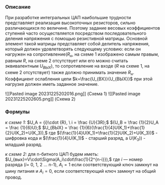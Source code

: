 ### Описание
При разработке интегральных ЦАП наибольшие трудности представляет реализация высокоточных резисторов, сильно различающихся по величине. Поэтому задание весовых коэффициентов ступеней часто осуществляется посредством последовательного деления напряжения с помощью резистивной матрицы. Основной элемент такой матрицы представляет собой делитель напряжения, который должен удовлетворять следующему условию: если он нагружен на сопротивление($R_н$, на схеме 1 изображено самым правым, равным $R$, на схеме 2 отсутствует или его можно считать эквивалентным $U_{ВЫХ}$), то сопротивление на входе ($R$ на схеме 1,  на схеме 2 отсутствует) также должно принимать значение $R_н$. Коэффициент ослабления цепи $k=\frac{U_{ВХ}}{U_{ВЫХ}}$ при этой нагрузке должен иметь заданное значение. 

![[Pasted image 20231225202016.png]]
(Схема 1)
![[Pasted image 20231225202605.png]]
(Схема 2)
### Формулы

*к схеме 1:* $U_A = {i}\cdot {R}, \ i = \frac {U}{3R};$
${U_B = \frac {1}{2}U_A = \frac {1}{6}U};$
$U_{ВЫХ} = \frac {1}{6}(\frac{1}{4}U(K_1)+\frac{1}{2}U(K_2)+U(K_3)),$
где $(\frac{1}{4}U(K_1)+\frac{1}{2}U(K_2)+U(K_3))$ - шифровка кода и $(\frac{1}{4}U(K_1)$ - старший разряд, а  $U(K_3))$ - младший разряд. 

*к схеме 2:*  для n-битного ЦАП будем иметь: $U_{вых}=V\cdot\Sigma(A_i\cdot\frac{1}{2^{n-i}}),$ 
где $i$ — номер разряда ($i=$ 0, 1, 2 … n-1), $A_i=1$ если соответствующий ключ замкнут на шину питания и $A_i=0$, если соответствующий ключ замкнут на общий провод.




